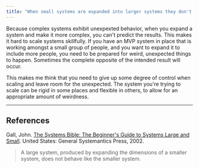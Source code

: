 ```yaml
---
title: "When small systems are expanded into larger systems they don't behave the same"
---
```


Because complex systems exhibit unexpexted behavior, when you expand a system and make it more complex, you can't predict the results. This makes it hard to scale systems skillfully. If you have an MVP system in place that is working amongst a small group of people, and you want to expand it to include more people, you need to be prepared for weird, unexpected things to happen. Sometimes the complete opposite of the intended result will occur.

This makes me think that you need to give up some degree of control when scaling and leave room for the unexpected. The system you're trying to scale can be rigid in some places and flexible in others, to allow for an appropriate amount of weirdness.

---

## References

Gall, John. [The Systems Bible: The Beginner's Guide to Systems Large and Small](https://www.amazon.com/Systems-Bible-Beginners-Guide-Large/dp/0961825170). United States: General Systemantics Press, 2002.

> A large system, produced by expanding the dimensions of a smaller system, does not behave like the smaller system.